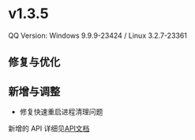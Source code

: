 # v1.3.5

QQ Version: Windows 9.9.9-23424 / Linux 3.2.7-23361

## 修复与优化
  
## 新增与调整
* 修复快速重启进程清理问题

新增的 API 详细见[API文档](https://napneko.github.io/zh-CN/develop/extends_api)
